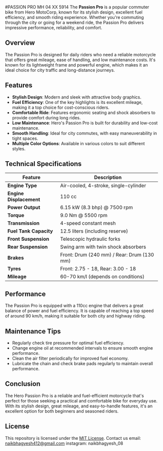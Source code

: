 #PASSION PRO MH 04 XX 5914
The **Passion Pro** is a popular commuter bike from Hero MotoCorp, known for its stylish design, excellent fuel efficiency, and smooth riding experience. Whether you're commuting through the city or going for a weekend ride, the Passion Pro delivers impressive performance, reliability, and comfort.

## Overview

The Passion Pro is designed for daily riders who need a reliable motorcycle that offers great mileage, ease of handling, and low maintenance costs. It's known for its lightweight frame and powerful engine, which makes it an ideal choice for city traffic and long-distance journeys.

## Features

- **Stylish Design**: Modern and sleek with attractive body graphics.
- **Fuel Efficiency**: One of the key highlights is its excellent mileage, making it a top choice for cost-conscious riders.
- **Comfortable Ride**: Features ergonomic seating and shock absorbers to provide comfort during long rides.
- **Low Maintenance**: Hero's Passion Pro is built for durability and low-cost maintenance.
- **Smooth Handling**: Ideal for city commutes, with easy maneuverability in tight spaces.
- **Multiple Color Options**: Available in various colors to suit different styles.

## Technical Specifications

| Feature               | Description                       |
|-----------------------|-----------------------------------|
| **Engine Type**        | Air-cooled, 4-stroke, single-cylinder |
| **Engine Displacement**| 110 cc                            |
| **Power Output**       | 6.15 kW (8.3 bhp) @ 7500 rpm      |
| **Torque**             | 9.0 Nm @ 5500 rpm                 |
| **Transmission**       | 4-speed constant mesh            |
| **Fuel Tank Capacity** | 12.5 liters (including reserve)  |
| **Front Suspension**   | Telescopic hydraulic forks       |
| **Rear Suspension**    | Swing arm with twin shock absorbers |
| **Brakes**             | Front: Drum (240 mm) / Rear: Drum (130 mm) |
| **Tyres**              | Front: 2.75 - 18, Rear: 3.00 - 18 |
| **Mileage**            | 60-70 km/l (depends on conditions) |

## Performance

The Passion Pro is equipped with a 110cc engine that delivers a great balance of power and fuel efficiency. It is capable of reaching a top speed of around 90 km/h, making it suitable for both city and highway riding.

## Maintenance Tips

- Regularly check tire pressure for optimal fuel efficiency.
- Change engine oil at recommended intervals to ensure smooth engine performance.
- Clean the air filter periodically for improved fuel economy.
- Lubricate the chain and check brake pads regularly to maintain overall performance.

## Conclusion

The Hero Passion Pro is a reliable and fuel-efficient motorcycle that's perfect for those seeking a practical and comfortable bike for everyday use. With its stylish design, great mileage, and easy-to-handle features, it's an excellent option for both beginners and seasoned riders.

## License

This repository is licensed under the [MIT License](LICENSE).
Contact us 
email: naikbhagyesh412@gmail.com 
instagram: naikbhagyesh_08
